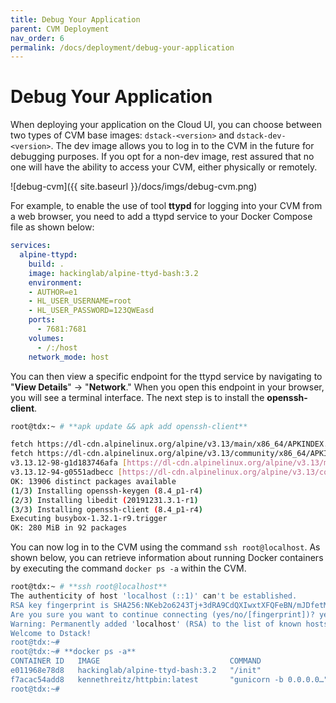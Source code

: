 ```yaml
---
title: Debug Your Application
parent: CVM Deployment
nav_order: 6
permalink: /docs/deployment/debug-your-application
---
```


# Debug Your Application

When deploying your application on the Cloud UI, you can choose between two types of CVM base images: `dstack-<version>` and `dstack-dev-<version>`. The dev image allows you to log in to the CVM in the future for debugging purposes. If you opt for a non-dev image, rest assured that no one will have the ability to access your CVM, either physically or remotely.

![debug-cvm]({{ site.baseurl }}/docs/imgs/debug-cvm.png)

For example, to enable the use of tool **ttypd** for logging into your CVM from a web browser, you need to add a ttypd service to your Docker Compose file as shown below:

```yaml
services:
  alpine-ttypd:
    build: .
    image: hackinglab/alpine-ttyd-bash:3.2
    environment:
    - AUTHOR=e1
    - HL_USER_USERNAME=root
    - HL_USER_PASSWORD=123QWEasd
    ports:
      - 7681:7681
    volumes:
      - /:/host
    network_mode: host
```

You can then view a specific endpoint for the ttypd service by navigating to "**View Details**" → "**Network**." When you open this endpoint in your browser, you will see a terminal interface. The next step is to install the **openssh-client**.

```bash
root@tdx:~ # **apk update && apk add openssh-client**

fetch https://dl-cdn.alpinelinux.org/alpine/v3.13/main/x86_64/APKINDEX.tar.gz
fetch https://dl-cdn.alpinelinux.org/alpine/v3.13/community/x86_64/APKINDEX.tar.gz
v3.13.12-98-g1d183746afa [https://dl-cdn.alpinelinux.org/alpine/v3.13/main]
v3.13.12-94-g0551adbecc [https://dl-cdn.alpinelinux.org/alpine/v3.13/community]
OK: 13906 distinct packages available
(1/3) Installing openssh-keygen (8.4_p1-r4)
(2/3) Installing libedit (20191231.3.1-r1)
(3/3) Installing openssh-client (8.4_p1-r4)
Executing busybox-1.32.1-r9.trigger
OK: 280 MiB in 92 packages
```

You can now log in to the CVM using the command `ssh root@localhost`. As shown below, you can retrieve information about running Docker containers by executing the command `docker ps -a` within the CVM.

```bash
root@tdx:~ # **ssh root@localhost**
The authenticity of host 'localhost (::1)' can't be established.
RSA key fingerprint is SHA256:NKeb2o6243Tj+3dRA9CdQXIwxtXFQFeBN/mJDfetMZk.
Are you sure you want to continue connecting (yes/no/[fingerprint])? yes
Warning: Permanently added 'localhost' (RSA) to the list of known hosts.
Welcome to Dstack!
root@tdx:~# 
root@tdx:~# **docker ps -a**
CONTAINER ID   IMAGE                             COMMAND                  CREATED          STATUS          PORTS                               NAMES
e011968e78d8   hackinglab/alpine-ttyd-bash:3.2   "/init"                  10 minutes ago   Up 10 minutes                                       tapp-alpine-ttypd-1
f7acac54add8   kennethreitz/httpbin:latest       "gunicorn -b 0.0.0.0…"   2 weeks ago      Up 10 minutes   0.0.0.0:80->80/tcp, :::80->80/tcp   tapp-httpbin-1
root@tdx:~# 
```
